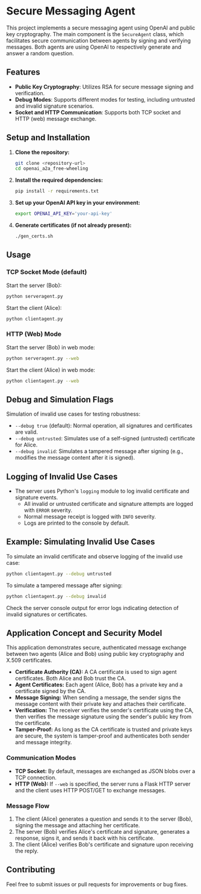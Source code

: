 # Secure Messaging Agent

This project implements a secure messaging agent using OpenAI and public key cryptography. The main component is the `SecureAgent` class, which facilitates secure communication between agents by signing and verifying messages.
Both agents are using OpenAI to respectively generate and answer a random question.

## Features

- **Public Key Cryptography**: Utilizes RSA for secure message signing and verification.
- **Debug Modes**: Supports different modes for testing, including untrusted and invalid signature scenarios.
- **Socket and HTTP Communication**: Supports both TCP socket and HTTP (web) message exchange.

## Setup and Installation

1. **Clone the repository:**
   ```sh
   git clone <repository-url>
   cd openai_a2a_free-wheeling
   ```

2. **Install the required dependencies:**
   ```sh
   pip install -r requirements.txt
   ```

3. **Set up your OpenAI API key in your environment:**
   ```sh
   export OPENAI_API_KEY='your-api-key'
   ```

4. **Generate certificates (if not already present):**
   ```sh
   ./gen_certs.sh
   ```

## Usage

### TCP Socket Mode (default)

Start the server (Bob):
```sh
python serveragent.py
```

Start the client (Alice):
```sh
python clientagent.py
```

### HTTP (Web) Mode

Start the server (Bob) in web mode:
```sh
python serveragent.py --web
```

Start the client (Alice) in web mode:
```sh
python clientagent.py --web
```

## Debug and Simulation Flags

Simulation of invalid use cases for testing robustness:
  - `--debug true` (default): Normal operation, all signatures and certificates are valid.
  - `--debug untrusted`: Simulates use of a self-signed (untrusted) certificate for Alice. 
  - `--debug invalid`: Simulates a tampered message after signing (e.g., modifies the message content after it is signed).

## Logging of Invalid Use Cases

- The server uses Python's `logging` module to log invalid certificate and signature events.
  - All invalid or untrusted certificate and signature attempts are logged with `ERROR` severity.
  - Normal message receipt is logged with `INFO` severity.
  - Logs are printed to the console by default.

## Example: Simulating Invalid Use Cases

To simulate an invalid certificate and observe logging of the invalid use case:
```sh
python clientagent.py --debug untrusted
```

To simulate a tampered message after signing:
```sh
python clientagent.py --debug invalid
```

Check the server console output for error logs indicating detection of invalid signatures or certificates.

## Application Concept and Security Model

This application demonstrates secure, authenticated message exchange between two agents (Alice and Bob) using public key cryptography and X.509 certificates.

- **Certificate Authority (CA):** A CA certificate is used to sign agent certificates. Both Alice and Bob trust the CA.
- **Agent Certificates:** Each agent (Alice, Bob) has a private key and a certificate signed by the CA.
- **Message Signing:** When sending a message, the sender signs the message content with their private key and attaches their certificate.
- **Verification:** The receiver verifies the sender's certificate using the CA, then verifies the message signature using the sender's public key from the certificate.
- **Tamper-Proof:** As long as the CA certificate is trusted and private keys are secure, the system is tamper-proof and authenticates both sender and message integrity.

### Communication Modes

- **TCP Socket:** By default, messages are exchanged as JSON blobs over a TCP connection.
- **HTTP (Web):** If `--web` is specified, the server runs a Flask HTTP server and the client uses HTTP POST/GET to exchange messages.

### Message Flow

1. The client (Alice) generates a question and sends it to the server (Bob), signing the message and attaching her certificate.
2. The server (Bob) verifies Alice's certificate and signature, generates a response, signs it, and sends it back with his certificate.
3. The client (Alice) verifies Bob's certificate and signature upon receiving the reply.

## Contributing

Feel free to submit issues or pull requests for improvements or bug fixes.
